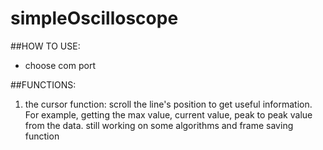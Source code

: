 # simpleOscilloscope

##HOW TO USE:
* choose com port
  
##FUNCTIONS:  	
1. the cursor function:	
scroll the line's position to get useful information.
For example, getting the max value, current value, peak to peak value from the data.
still working on some algorithms and frame saving function

	
